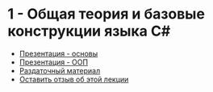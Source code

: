  # 1 - Общая теория и базовые конструкции языка C#

 - [Презентация - основы](https://epam-my.sharepoint.com/:b:/p/alexander_sokolov1/EdI6c0u4lHtAkirqeNAgZBMB9yFwh453y__afn8vLWhi6g?e=5NLWM0)
 - [Презентация - ООП](https://epam-my.sharepoint.com/:b:/p/alexander_sokolov1/EV2bFNiVWMlOoLtlA_V0UEYBB0kHI34ujbs74gSRcC5m8w?e=CTQM0f)
 - [Раздаточный материал](docs/1-basics/lecture.htm)
 - [Оставить отзыв об этой лекции](https://forms.office.com/Pages/ResponsePage.aspx?id=0HIbtJ9OJkyKaflJ82fJHTrIaQkbAlxMnmSCOd2DhAJUNkgwM1lTUjBaNEZSQkxISzlSOThVQU9CMi4u)